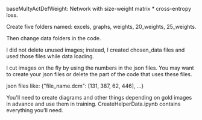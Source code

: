 baseMultyActDefWeight: Network with size-weight matrix * cross-entropy loss.

Create five folders named: excels, graphs, weights, 20_weights, 25_weights.

Then change data folders in the code. 

I did not delete unused images; instead, I created chosen_data files and used those files while data loading.

I cut images on the fly by using the numbers in the json files. You may want to create your json files or delete the part of the code that uses these files.

json files like: {"file_name.dcm": [131, 387, 62, 446], ...}

You'll need to create diagrams and other things depending on gold images in advance and use them in training. CreateHelperData.ipynb contains everything you'll need.
